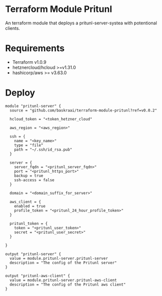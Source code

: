 # Terraform Module Pritunl
An terraform module that deploys a pritunl-server-systea with potentional clients.

# Requirements

- Terraform v1.0.9
- hetznercloud/hcloud >=v1.31.0
- hashicorp/aws >= v3.63.0

# Deploy

```hcl
module "pritunl-server" {
  source = "github.com/baskraai/terraform-module-pritunl?ref=v0.0.2"

  hcloud_token = "<token_hetzner_cloud"

  aws_region = "<aws_region>"

  ssh = {
    name = "<key_name>"
    type = "file"
    path = "~/.ssh/id_rsa.pub"
  }

  server = {
    server_fqdn = "<pritunl_server_fqdn>"
    port = "<pritunl_https_port>"
    backup = true
    ssh-access = false
  }

  domain = "<domain_suffix_for_server>"

  aws_client = {
    enabled = true
    profile_token = "<pritunl_24_hour_profile_token>"
  }

  pritunl_token = {
    token = "<pritunl_user_token>"
    secret = "<pritunl_user_secret>"
  }

}

output "pritunl-server" {
  value = module.pritunl-server.pritunl-server
  description = "The config of the Pritunl server"
}

output "pritunl-aws-client" {
  value = module.pritunl-server.pritunl-aws-client
  description = "The config of the Pritunl aws client"
}
```

